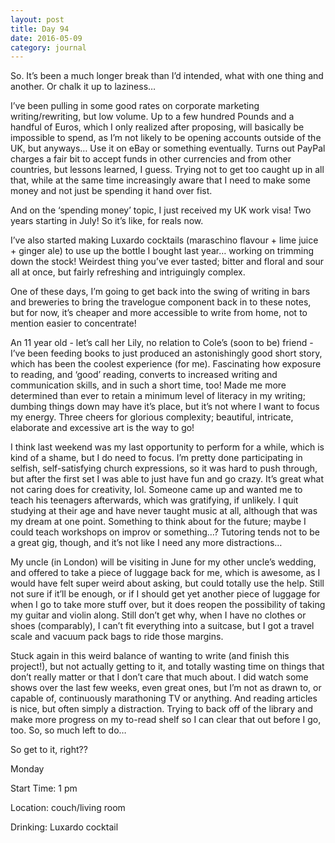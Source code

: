 ```yaml
---
layout: post
title: Day 94
date: 2016-05-09
category: journal
---
```


So. It’s been a much longer break than I’d intended, what with one thing and another. Or chalk it up to laziness… 

I’ve been pulling in some good rates on corporate marketing writing/rewriting, but low volume. Up to a few hundred Pounds and a handful of Euros, which I only realized after proposing, will basically be impossible to spend, as I’m not likely to be opening accounts outside of the UK, but anyways… Use it on eBay or something eventually. Turns out PayPal charges a fair bit to accept funds in other currencies and from other countries, but lessons learned, I guess. Trying not to get too caught up in all that, while at the same time increasingly aware that I need to make some money and not just be spending it hand over fist. 

And on the ‘spending money’ topic, I just received my UK work visa! Two years starting in July! So it’s like, for reals now. 

I’ve also started making Luxardo cocktails (maraschino flavour + lime juice + ginger ale) to use up the bottle I bought last year… working on trimming down the stock! Weirdest thing you’ve ever tasted; bitter and floral and sour all at once, but fairly refreshing and intriguingly complex. 

One of these days, I’m going to get back into the swing of writing in bars and breweries to bring the travelogue component back in to these notes, but for now, it’s cheaper and more accessible to write from home, not to mention easier to concentrate! 

An 11 year old - let’s call her Lily, no relation to Cole’s (soon to be) friend - I’ve been feeding books to just produced an astonishingly good short story, which has been the coolest experience (for me). Fascinating how exposure to reading, and ‘good’ reading, converts to increased writing and communication skills, and in such a short time, too! Made me more determined than ever to retain a minimum level of literacy in my writing; dumbing things down may have it’s place, but it’s not where I want to focus my energy. Three cheers for glorious complexity; beautiful, intricate, elaborate and excessive art is the way to go! 

I think last weekend was my last opportunity to perform for a while, which is kind of a shame, but I do need to focus. I’m pretty done participating in selfish, self-satisfying church expressions, so it was hard to push through, but after the first set I was able to just have fun and go crazy. It’s great what not caring does for creativity, lol. Someone came up and wanted me to teach his teenagers afterwards, which was gratifying, if unlikely. I quit studying at their age and have never taught music at all, although that was my dream at one point. Something to think about for the future; maybe I could teach workshops on improv or something…? Tutoring tends not to be a great gig, though, and it’s not like I need any more distractions… 

My uncle (in London) will be visiting in June for my other uncle’s wedding, and offered to take a piece of luggage back for me, which is awesome, as I would have felt super weird about asking, but could totally use the help. Still not sure if it’ll be enough, or if I should get yet another piece of luggage for when I go to take more stuff over, but it does reopen the possibility of taking my guitar and violin along. Still don’t get why, when I have no clothes or shoes (comparably), I can’t fit everything into a suitcase, but I got a travel scale and vacuum pack bags to ride those margins. 

Stuck again in this weird balance of wanting to write (and finish this project!), but not actually getting to it, and totally wasting time on things that don’t really matter or that I don’t care that much about. I did watch some shows over the last few weeks, even great ones, but I’m not as drawn to, or capable of, continuously marathoning TV or anything. And reading articles is nice, but often simply a distraction. Trying to back off of the library and make more progress on my to-read shelf so I can clear that out before I go, too. So, so much left to do… 

So get to it, right??


Monday

Start Time: 1 pm

Location: couch/living room

Drinking: Luxardo cocktail
